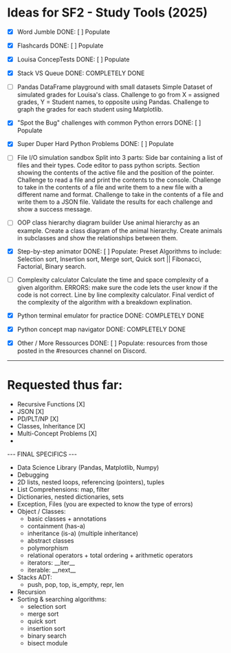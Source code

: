 # Ideas for SF2 - Study Tools (2025)

- [X] Word Jumble
DONE: [ ] Populate


- [X] Flashcards
DONE: [ ] Populate


- [X] Louisa ConcepTests
DONE: [ ] Populate


- [X] Stack VS Queue
DONE: COMPLETELY DONE 


- [ ] Pandas DataFrame playground with small datasets
Simple Dataset of simulated grades for Louisa's class.
Challenge to go from X = assigned grades, Y = Student names, to opposite using Pandas.
Challenge to graph the grades for each student using Matplotlib. 


- [X] "Spot the Bug" challenges with common Python errors
DONE: [ ] Populate


- [X] Super Duper Hard Python Problems
DONE: [ ] Populate


- [ ] File I/O simulation sandbox
Split into 3 parts:
Side bar containing a list of files and their types.
Code editor to pass python scripts.
Section showing the contents of the active file and the position of the pointer.
Challenge to read a file and print the contents to the console.
Challenge to take in the contents of a file and write them to a new file with a different name and format.
Challenge to take in the contents of a file and write them to a JSON file.
Validate the results for each challenge and show a success message.


- [ ] OOP class hierarchy diagram builder
Use animal hierarchy as an example.
Create a class diagram of the animal hierarchy.
Create animals in subclasses and show the relationships between them.


- [X] Step-by-step animator
DONE: [ ] Populate: Preset Algorithms to include: Selection sort, Insertion sort, Merge sort, Quick sort || Fibonacci, Factorial, Binary search.

- [ ] Complexity calculator
Calculate the time and space complexity of a given algorithm.
ERRORS: make sure the code lets the user know if the code is not correct.
Line by line complexity calculator.
Final verdict of the complexity of the algorithm with a breakdown explination.


- [X] Python terminal emulator for practice
DONE: COMPLETELY DONE


- [X] Python concept map navigator
DONE: COMPLETELY DONE


- [X] Other / More Ressources
DONE: [ ] Populate: resources from those posted in the #resources channel on Discord.


---



# Requested thus far:
- Recursive Functions [X]
- JSON [X]
- PD/PLT/NP [X]
- Classes, Inheritance [X]
- Multi-Concept Problems [X]
- 




--- FINAL SPECIFICS ---

- Data Science Library (Pandas, Matplotlib, Numpy)
- Debugging
- 2D lists, nested loops, referencing (pointers), tuples
- List Comprehensions: map, filter
- Dictionaries, nested dictionaries, sets
- Exception, Files (you are expected to know the type of errors)
- Object / Classes:
  - basic classes + annotations
  - containment (has-a)
  - inheritance (is-a) (multiple inheritance)
  - abstract classes
  - polymorphism
  - relational operators + total ordering + arithmetic operators
  - iterators: \_\_iter\_\_
  - iterable: \_\_next\_\_
- Stacks ADT: 
  - push, pop, top, is_empty, repr, len
- Recursion
- Sorting & searching algorithms:
  - selection sort
  - merge sort
  - quick sort
  - insertion sort
  - binary search
  - bisect module